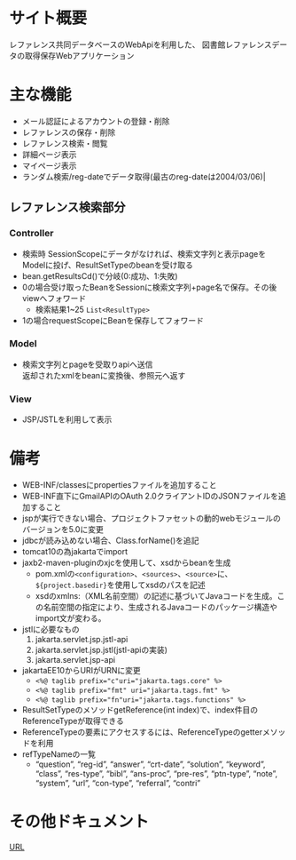 # サイト概要
レファレンス共同データベースのWebApiを利用した、
図書館レファレンスデータの取得保存Webアプリケーション

# 主な機能
- メール認証によるアカウントの登録・削除
- レファレンスの保存・削除
- レファレンス検索・閲覧
- 詳細ページ表示
- マイページ表示
- ランダム検索/reg-dateでデータ取得(最古のreg-dateは2004/03/06)|
## レファレンス検索部分
### Controller
- 検索時 SessionScopeにデータがなければ、検索文字列と表示pageをModelに投げ、ResultSetTypeのbeanを受け取る
- bean.getResultsCd()で分岐(0:成功、1:失敗)
- 0の場合受け取ったBeanをSessionに検索文字列+page名で保存。その後viewへフォワード
	- 検索結果1~25 `List<ResultType>`  	  
- 1の場合requestScopeにBeanを保存してフォワード
### Model
- 検索文字列とpageを受取りapiへ送信  
  返却されたxmlをbeanに変換後、参照元へ返す
### View
- JSP/JSTLを利用して表示

# 備考
- WEB-INF/classesにpropertiesファイルを追加すること
- WEB-INF直下にGmailAPIのOAuth 2.0クライアントIDのJSONファイルを追加すること
- jspが実行できない場合、プロジェクトファセットの動的webモジュールのバージョンを5.0に変更
- jdbcが読み込めない場合、Class.forName()を追記
- tomcat10の為jakartaでimport
- jaxb2-maven-pluginのxjcを使用して、xsdからbeanを生成
	- pom.xmlの`<configuration>`、`<sources>`、`<source>`に、`${project.basedir}`を使用してxsdのパスを記述
 	- xsdのxmlns:（XML名前空間）の記述に基づいてJavaコードを生成。この名前空間の指定により、生成されるJavaコードのパッケージ構造やimport文が変わる。
- jstlに必要なもの  
	1. jakarta.servlet.jsp.jstl-api
	1. jakarta.servlet.jsp.jstl(jstl-apiの実装)
	1. jakarta.servlet.jsp-api
- jakartaEE10からURIがURNに変更
	- `<%@ taglib prefix="c"uri="jakarta.tags.core" %>`
	- `<%@ taglib prefix="fmt" uri="jakarta.tags.fmt" %>`
	- `<%@ taglib prefix="fn"uri="jakarta.tags.functions" %>`	
- ResultSetTypeのメソッドgetReference(int index)で、index件目のReferenceTypeが取得できる
- ReferenceTypeの要素にアクセスするには、ReferenceTypeのgetterメソッドを利用
- refTypeNameの一覧
	- “question”, “reg-id”, “answer”, “crt-date”, “solution”, “keyword”, “class”, “res-type”, “bibl”, “ans-proc”, “pre-res”, “ptn-type”, “note”, “system”, “url”, “con-type”, “referral”, “contri”
	

# その他ドキュメント
[URL](https://onedrive.live.com/personal/5f191bc732c73af4/_layouts/15/doc2.aspx?resid=8297d200-4d9b-476c-b203-ed8ae6ab01e5&cid=5f191bc732c73af4&ct=1716525039995&wdOrigin=OFFICECOM-WEB.START.UPLOAD&wdPreviousSessionSrc=HarmonyWeb&wdPreviousSession=1202191a-e18f-4d9a-9386-35394108ce06)

